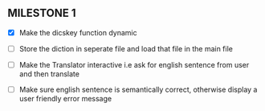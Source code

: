 ## MILESTONE 1 ##

- [x] Make the dicskey function dynamic

- [ ] Store the diction in seperate file and load that file in the main file

- [ ] Make the Translator interactive i.e ask for english sentence from user and then translate

- [ ] Make sure english sentence is semantically correct, otherwise display a user friendly error message

